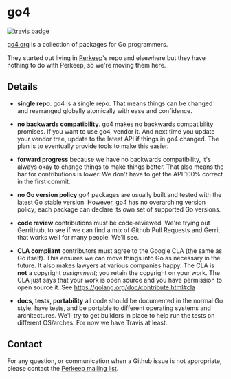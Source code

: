 # go4

[![travis badge](https://travis-ci.org/go4org/go4.svg?branch=master)](https://travis-ci.org/go4org/go4 "Travis CI")

[go4.org](http://go4.org) is a collection of packages for
Go programmers.

They started out living in [Perkeep](https://perkeep.org)'s repo
and elsewhere but they have nothing to do with Perkeep, so we're
moving them here.

## Details

* **single repo**. go4 is a single repo. That means things can be
    changed and rearranged globally atomically with ease and
    confidence.

* **no backwards compatibility**. go4 makes no backwards compatibility
    promises. If you want to use go4, vendor it. And next time you
    update your vendor tree, update to the latest API if things in go4
    changed. The plan is to eventually provide tools to make this
    easier.

* **forward progress** because we have no backwards compatibility,
    it's always okay to change things to make things better. That also
    means the bar for contributions is lower. We don't have to get the
    API 100% correct in the first commit.

* **no Go version policy** go4 packages are usually built and tested
    with the latest Go stable version. However, go4 has no overarching
    version policy; each package can declare its own set of supported
    Go versions.

* **code review** contributions must be code-reviewed. We're trying
    out Gerrithub, to see if we can find a mix of Github Pull Requests
    and Gerrit that works well for many people. We'll see.

* **CLA compliant** contributors must agree to the Google CLA (the
    same as Go itself). This ensures we can move things into Go as
    necessary in the future. It also makes lawyers at various
    companies happy.  The CLA is **not** a copyright *assignment*; you
    retain the copyright on your work. The CLA just says that your
    work is open source and you have permission to open source it. See
    https://golang.org/doc/contribute.html#cla

* **docs, tests, portability** all code should be documented in the
    normal Go style, have tests, and be portable to different
    operating systems and architectures. We'll try to get builders in
    place to help run the tests on different OS/arches. For now we
    have Travis at least.

## Contact

For any question, or communication when a Github issue is not appropriate,
please contact the [Perkeep mailing
list](https://groups.google.com/forum/#!forum/perkeep).


